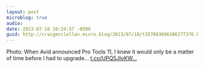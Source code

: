 ```yaml
---
layout: post
microblog: true
audio: 
date: 2013-07-18 10:24:57 -0500
guid: http://craigmcclellan.micro.blog/2013/07/18/t357883696386277376.html
---
```

Photo: When Avid announced Pro Tools 11, I knew it would only be a matter of time before I had to upgrade... [t.co/UPQ5JIoKW...](http://t.co/UPQ5JIoKWB)
